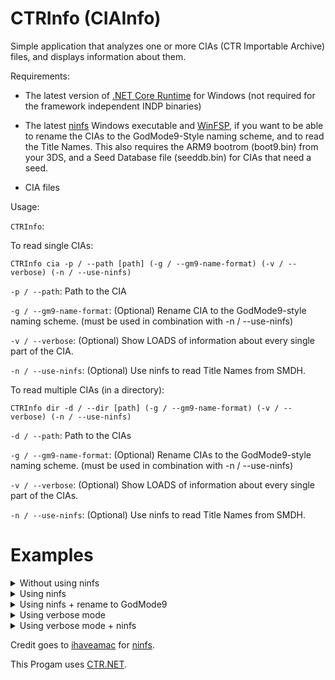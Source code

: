 # CTRInfo (CIAInfo)
Simple application that analyzes one or more CIAs (CTR Importable Archive) files, and displays information about them.

Requirements:

- The latest version of [.NET Core Runtime](https://www.google.com) for Windows (not required for the framework independent INDP binaries)

- The latest [ninfs](https://github.com/ihaveamac/ninfs/releases/tag/v1.6.1) Windows executable and [WinFSP](http://www.secfs.net/winfsp/rel/), if you want to be able to rename the CIAs to the GodMode9-Style naming scheme, and to read the Title Names. This also requires the ARM9 bootrom (boot9.bin) from your 3DS, and a Seed Database file (seeddb.bin) for CIAs that need a seed.

- CIA files

Usage:

`CTRInfo`:

To read single CIAs:
```
CTRInfo cia -p / --path [path] (-g / --gm9-name-format) (-v / --verbose) (-n / --use-ninfs)

```

`-p / --path`: Path to the CIA

`-g / --gm9-name-format`: (Optional) Rename CIA to the GodMode9-style naming scheme. (must be used in combination with -n / --use-ninfs)

`-v / --verbose`: (Optional) Show LOADS of information about every single part of the CIA.

`-n / --use-ninfs`: (Optional) Use ninfs to read Title Names from SMDH.


To read multiple CIAs (in a directory):
```
CTRInfo dir -d / --dir [path] (-g / --gm9-name-format) (-v / --verbose) (-n / --use-ninfs)

```

`-d / --path`: Path to the CIAs

`-g / --gm9-name-format`: (Optional) Rename CIAs to the GodMode9-style naming scheme. (must be used in combination with -n / --use-ninfs)

`-v / --verbose`: (Optional) Show LOADS of information about every single part of the CIAs.

`-n / --use-ninfs`: (Optional) Use ninfs to read Title Names from SMDH.

# Examples

<details>
  <summary>Without using ninfs</summary>

```CTRInfo cia -p example.cia```:

```
CTRInfo 2.0 - Made by TimmSkiller

Long Name: N/A
Short Name: N/A
Publisher N/A
Product Code: CTR-N-SZMP
Title ID: 0004000000165B00
Region: Europe (E)
CIA Type: Original (Old) Nintendo 3DS (CTR) | Game Data
Title Version (Taken from TMD): 0.0.0
Total Size: 13131776 (0xC86000) | 100 blocks
```

`N/A` will be shown for title names when not using ninfs.
</details>

<details>
  <summary>Using ninfs</summary>

```CTRInfo cia -p example.cia -n```:

```
CTRInfo 2.0 - Made by TimmSkiller

Long Name: MARIO KART 7
Short Name: MARIO KART 7
Publisher Nintendo
Product Code: CTR-P-AMKP
Title ID: 0004000000030700
Region: Europe (E)
CIA Type: Original (Old) Nintendo 3DS (CTR) | Game Data
Title Version (Taken from TMD): 0.0.0
Total Size: 671340544 (0x2803D800) | 5121 blocks
```

As seen above, title names will become visible when using ninfs.
</details>

<details>
  <summary>Using ninfs + rename to GodMode9</summary>

```CTRInfo cia -p example.cia -n -g```:

```
CTRInfo 2.0 - Made by TimmSkiller

Long Name: MARIO KART 7
Short Name: MARIO KART 7
Publisher Nintendo
Product Code: CTR-P-AMKP
Title ID: 0004000000030700
Region: Europe (E)
CIA Type: Original (Old) Nintendo 3DS (CTR) | Game Data
Title Version (Taken from TMD): 0.0.0
Total Size: 671340544 (0x2803D800) | 5121 blocks

GodMode9 Naming Scheme: 0004000000030700 MARIO KART 7 (CTR-P-AMKP) (E).cia
```

As seen above, the last line shows the GodMode9-style format. The CIA will be renamed to that name.
</details>

<details>
  <summary>Using verbose mode</summary>

```CTRInfo cia -p example.cia -v```:

```
Signature Name: RSA_2048_SHA256
Signature Size: 60 (0x3c) bytes
Signature Padding: 256 (0x100) bytes
Title ID: 0004000000030700
Save Data Size: 524288 (0x80000) bytes
SRL Save Data Size: 0 (0x0) bytes
Title Version: 0.0.0 (0)
Amount of contents defined in TMD: 3
Content Info Records Hash: BC57FDCC040596FCB50F64E9CC8E4C8F2040A048BD0D17438B054DC18C4C897C
Issuer: Root-CA00000003-CP0000000b
Unused Version: 01
CA CRL Version: 00
Signer CRL Version: 00
Reserved(1): 00
System Version: 0000000000000000
Group ID: 0000
Reserved(2): 00000000
SRL Flag: 00
Reserved(3): 00000000000000000000000000000000000000000000000000000000000000000000000000000000000000000000000000
Access Rights: 00000000
Boot Count: 0000
Unused Padding: 0000
--------------------------------
CONTENT CHUNK RECORD INFO FOR INDEX 0000.00000000:

ID: 00000000
Content Index: 0 (0000)

================================
CONTENT TYPE FLAGS:

ENCRYPTED: False
IS DISC: False
CFM: False
OPTIONAL: False
SHARED: False
================================

Content Size: 640881664 (0x26331400) bytes
Hash: D4A8BFA8DE18789D12BF917AA9AC9E5B6BF6DDE546A770D91EC21508102FFFC5
--------------------------------

--------------------------------
CONTENT CHUNK RECORD INFO FOR INDEX 0001.00000001:

ID: 00000001
Content Index: 1 (0001)

================================
CONTENT TYPE FLAGS:

ENCRYPTED: False
IS DISC: False
CFM: False
OPTIONAL: False
SHARED: False
================================

Content Size: 2650624 (0x287200) bytes
Hash: 44BBF08DE2C50B744A18B42A7935875E7647A832A88B5BE7B4C224E6C2775054
--------------------------------

--------------------------------
CONTENT CHUNK RECORD INFO FOR INDEX 0002.00000002:

ID: 00000002
Content Index: 2 (0002)

================================
CONTENT TYPE FLAGS:

ENCRYPTED: False
IS DISC: False
CFM: False
OPTIONAL: False
SHARED: False
================================

Content Size: 27808256 (0x1A85200) bytes
Hash: E87961A29BFCC94A1FFDA784CA799CE56A8E786501578B90A3AB5AE24A207A7A
--------------------------------

CONTENT INFO RECORD:

Index Offset: 0
Command Count: 3
Hash: AEFC0237212F2CF21A4CB2BAB4CB8E2185770DA4B206CA019036915929FDBA9A

Ticket Info:

Ticket Size: 848 (0x350) bytes
Signature Name: RSA_2048_SHA256
Signature Size: 60 (0x3C) bytes
Signature Padding Size: 256 (0x100) bytes

Signature data:
00000000000000000000000000000000
00000000000000000000000000000000
00000000000000000000000000000000
000000000000000000000000


Issuer: Root-CA00000003-XS0000000c

ECC Public Key:

00000000000000000000000000000000
00000000000000000000000000000000
00000000000000000000000000000000
000000000000000000000000

Version: 1 (0x1)
CA CRL Version: 0 (0x0)
Signer CRL Version: 0 (0x0)
Title Key: 00000000000000000000000000000000
Ticket ID: 0000000000000000
Console ID: 00000000
Title ID: 0004000000030700
Title Version: 0.0.0 (0)
License Type: 0 (0x0)
Common KeyY Decryption Keyslot Index: 0x0
eShop Account ID: 00000000
Audit: 1 (0x1)

Limits:

00000000000000000000000000000000
00000000000000000000000000000000
00000000000000000000000000000000
00000000000000000000000000000000

Content Index:

00010014000000AC0000001400010014
00000000000000280000000100000084
000000840003000000000000FFFFFFFF
FFFFFFFFFFFFFFFFFFFFFFFFFFFFFFFF
FFFFFFFFFFFFFFFFFFFFFFFF00000000
00000000000000000000000000000000
00000000000000000000000000000000
00000000000000000000000000000000
00000000000000000000000000000000
00000000000000000000000000000000
000000000000000000000000

Content 0000.00000000:


NCCH INFO:

Magic: NCCH
Content Size: 640881664 (0x26331400) bytes - 4889 blocks
Title ID: 0004000000030700
Maker Code: 3031 ("01")
Version: 0.32.0 (512)
Program ID: 0004000000030700
Logo Region Hash: 0000000000000000000000000000000000000000000000000000000000000000

Product Code: CTR-P-AMKP

Product Code Information:

Console: Original (Old) Nintendo 3DS (CTR)
Content Type: Game Data
Region: Europe (E)

Extended Header Hash: 1FE22FE66D0967D26242A24EA3B3ED51E71537B009D71E772429BE22B307B53D
Extended Header Size: 1024 (0x400)

NCCH Flags:

Crypto Method: 0
Content Platform: CTR_Old3DS
Content Unit Size: 1024 (0x400) bytes
Content Type: Data + Excecutable, CTR Executable Image (CXI) NCCH
Encrypted: yes

Plain Region Offset: 2560 (0xA00)
Plain Region Size: 512 (0x200) bytes

Plain Region:

[SDK+NINTENDO:CTR_SDK-2_5_6_200_DspEffectFix]
[SDK+NINTENDO:Firmware-02_31_40]
[SDK+Nintendo:NEX_MM_2_4_3]
[SDK+Nintendo:NEX_2_4_3_S25]
[SDK+Mobiclip:MoflexDemuxer_1_0_3]
[SDK+Mobiclip:MobiclipDec_1_0_1]
[SDK+Mobiclip:Deblocker_1_0_3]
[SDK+Nintendo:NEX_RK_P_2_4_3]
[SDK+Nintendo:NEX_DS_2_4_3]

Logo Region Offset: 0 (0x0)
Logo Region Size: 0 (0x0) bytes

ExeFS Offset: 3072 (0xC00)
ExeFS Size: 3676160 (0x381800) bytes
ExeFS Hash Region Size: 512 (0x200) bytes

RomFS Offset: 3679232 (0x382400)
RomFS Size: 637202432 (0x25FAF000) bytes
RomFS Hash Region Size: 512 (0x200) bytes

ExeFS Superblock Hash: B7F6B2FE7ACC025346E9466E2D4527D432F78069577EF65C7BD5B73B95589ADD
RomFS Superblock Hash: 7157E020E040E6FD6C4040BEFC0AB1EDC36BB4278C70B74D7E2BA5E743ECB755
SMDH Info:

Magic: "N/A"
Version: N/A
Title Structure:

-------------------------------

SMDH Title Name Structure:

Language: N/A

Long Title: N/A

Short Title: N/A

Publisher: N/A


Age Ratings:

N/A: Not enabled

Region Lockout Region: N/A
Online Play Matchmaker ID: N/A
Online Play Matchmaker Bit ID: N/A
EULA (End User License Agreement) Version: N/A
Optional Animation Default Frame: N/A
CEC (StreetPass) ID: N/A

SMDH Application Settings Flags:

Will this title be visible on the HOME Menu? no
Will this title (if gamecart title) be automatically launched on system boot? no
Does this title utilize 3D? no
Do you have to accept the Nintendo 3DS EULA (End User License Agreement) to launch this title? no
Does this title automatically save it's data when exiting from HOME menu? no
Does this title use an extended banner? no
Is game rating required for this title? no
Does this title use Save Data? no
Will data be recorded in the Activity Log (and other places) for this title? no
Are SD Card Save Data backups disabled for this title? no
Is this title New Nintendo 3DS exclusive? no


Content 0001.00000001:


NCCH INFO:

Magic: NCCH
Content Size: 2650624 (0x287200) bytes - 20 blocks
Title ID: 0005000000030700
Maker Code: 3030 ("00")
Version: 0.0.0 (0)
Program ID: 0004000000030700
Logo Region Hash: 0000000000000000000000000000000000000000000000000000000000000000

Product Code: CTR-P-CTAP

Product Code Information:

Console: Original (Old) Nintendo 3DS (CTR)
Content Type: Game Data
Region: Europe (E)

Extended Header Hash: 0000000000000000000000000000000000000000000000000000000000000000
Extended Header Size: 0 (0x0)

NCCH Flags:

Crypto Method: 0
Content Platform: CTR_Old3DS
Content Unit Size: 1024 (0x400) bytes
Content Type: Data, CTR File Archive (CFA) NCCH
Encrypted: yes

Plain Region Offset: 0 (0x0)
Plain Region Size: 0 (0x0) bytes

Plain Region:

(Empty)

Logo Region Offset: 0 (0x0)
Logo Region Size: 0 (0x0) bytes

ExeFS Offset: 0 (0x0)
ExeFS Size: 0 (0x0) bytes
ExeFS Hash Region Size: 0 (0x0) bytes

RomFS Offset: 512 (0x200)
RomFS Size: 2650112 (0x287000) bytes
RomFS Hash Region Size: 512 (0x200) bytes

ExeFS Superblock Hash: 0000000000000000000000000000000000000000000000000000000000000000
RomFS Superblock Hash: 64696C7D052DBC670047FE8C8A15E21A8F550BA3F7B41ECCBAEB28D55A44D214
SMDH Info:

Magic: "N/A"
Version: N/A
Title Structure:

-------------------------------

SMDH Title Name Structure:

Language: N/A

Long Title: N/A

Short Title: N/A

Publisher: N/A


Age Ratings:

N/A: Not enabled

Region Lockout Region: N/A
Online Play Matchmaker ID: N/A
Online Play Matchmaker Bit ID: N/A
EULA (End User License Agreement) Version: N/A
Optional Animation Default Frame: N/A
CEC (StreetPass) ID: N/A

SMDH Application Settings Flags:

Will this title be visible on the HOME Menu? no
Will this title (if gamecart title) be automatically launched on system boot? no
Does this title utilize 3D? no
Do you have to accept the Nintendo 3DS EULA (End User License Agreement) to launch this title? no
Does this title automatically save it's data when exiting from HOME menu? no
Does this title use an extended banner? no
Is game rating required for this title? no
Does this title use Save Data? no
Will data be recorded in the Activity Log (and other places) for this title? no
Are SD Card Save Data backups disabled for this title? no
Is this title New Nintendo 3DS exclusive? no


Content 0002.00000002:


NCCH INFO:

Magic: NCCH
Content Size: 27808256 (0x1A85200) bytes - 212 blocks
Title ID: 0006000000030700
Maker Code: 3030 ("00")
Version: 0.0.0 (0)
Program ID: 0004000000030700
Logo Region Hash: 0000000000000000000000000000000000000000000000000000000000000000

Product Code: CTR-P-CTAP

Product Code Information:

Console: Original (Old) Nintendo 3DS (CTR)
Content Type: Game Data
Region: Europe (E)

Extended Header Hash: 0000000000000000000000000000000000000000000000000000000000000000
Extended Header Size: 0 (0x0)

NCCH Flags:

Crypto Method: 0
Content Platform: CTR_Old3DS
Content Unit Size: 1024 (0x400) bytes
Content Type: Data, CTR File Archive (CFA) NCCH
Encrypted: yes

Plain Region Offset: 0 (0x0)
Plain Region Size: 0 (0x0) bytes

Plain Region:

(Empty)

Logo Region Offset: 0 (0x0)
Logo Region Size: 0 (0x0) bytes

ExeFS Offset: 0 (0x0)
ExeFS Size: 0 (0x0) bytes
ExeFS Hash Region Size: 0 (0x0) bytes

RomFS Offset: 512 (0x200)
RomFS Size: 27807744 (0x1A85000) bytes
RomFS Hash Region Size: 512 (0x200) bytes

ExeFS Superblock Hash: 0000000000000000000000000000000000000000000000000000000000000000
RomFS Superblock Hash: 5F0E7710B2B9D4811971E7BAA11341149F6C7499E2A10498FEA1C46AB116D645
SMDH Info:

Magic: "N/A"
Version: N/A
Title Structure:

-------------------------------

SMDH Title Name Structure:

Language: N/A

Long Title: N/A

Short Title: N/A

Publisher: N/A


Age Ratings:

N/A: Not enabled

Region Lockout Region: N/A
Online Play Matchmaker ID: N/A
Online Play Matchmaker Bit ID: N/A
EULA (End User License Agreement) Version: N/A
Optional Animation Default Frame: N/A
CEC (StreetPass) ID: N/A

SMDH Application Settings Flags:

Will this title be visible on the HOME Menu? no
Will this title (if gamecart title) be automatically launched on system boot? no
Does this title utilize 3D? no
Do you have to accept the Nintendo 3DS EULA (End User License Agreement) to launch this title? no
Does this title automatically save it's data when exiting from HOME menu? no
Does this title use an extended banner? no
Is game rating required for this title? no
Does this title use Save Data? no
Will data be recorded in the Activity Log (and other places) for this title? no
Are SD Card Save Data backups disabled for this title? no
Is this title New Nintendo 3DS exclusive? no
```

Shows tons of info.
</details>

<details>
  <summary>Using verbose mode + ninfs</summary>

```CTRInfo cia -p example.cia -n -v```:

```
CTRInfo 2.0 - Made by TimmSkiller

Signature Name: RSA_2048_SHA256
Signature Size: 60 (0x3c) bytes
Signature Padding: 256 (0x100) bytes
Title ID: 0004000000030700
Save Data Size: 524288 (0x80000) bytes
SRL Save Data Size: 0 (0x0) bytes
Title Version: 0.0.0 (0)
Amount of contents defined in TMD: 3
Content Info Records Hash: BC57FDCC040596FCB50F64E9CC8E4C8F2040A048BD0D17438B054DC18C4C897C
Issuer: Root-CA00000003-CP0000000b
Unused Version: 01
CA CRL Version: 00
Signer CRL Version: 00
Reserved(1): 00
System Version: 0000000000000000
Group ID: 0000
Reserved(2): 00000000
SRL Flag: 00
Reserved(3): 00000000000000000000000000000000000000000000000000000000000000000000000000000000000000000000000000
Access Rights: 00000000
Boot Count: 0000
Unused Padding: 0000
--------------------------------
CONTENT CHUNK RECORD INFO FOR INDEX 0000.00000000:

ID: 00000000
Content Index: 0 (0000)

================================
CONTENT TYPE FLAGS:

ENCRYPTED: False
IS DISC: False
CFM: False
OPTIONAL: False
SHARED: False
================================

Content Size: 640881664 (0x26331400) bytes
Hash: D4A8BFA8DE18789D12BF917AA9AC9E5B6BF6DDE546A770D91EC21508102FFFC5
--------------------------------

--------------------------------
CONTENT CHUNK RECORD INFO FOR INDEX 0001.00000001:

ID: 00000001
Content Index: 1 (0001)

================================
CONTENT TYPE FLAGS:

ENCRYPTED: False
IS DISC: False
CFM: False
OPTIONAL: False
SHARED: False
================================

Content Size: 2650624 (0x287200) bytes
Hash: 44BBF08DE2C50B744A18B42A7935875E7647A832A88B5BE7B4C224E6C2775054
--------------------------------

--------------------------------
CONTENT CHUNK RECORD INFO FOR INDEX 0002.00000002:

ID: 00000002
Content Index: 2 (0002)

================================
CONTENT TYPE FLAGS:

ENCRYPTED: False
IS DISC: False
CFM: False
OPTIONAL: False
SHARED: False
================================

Content Size: 27808256 (0x1A85200) bytes
Hash: E87961A29BFCC94A1FFDA784CA799CE56A8E786501578B90A3AB5AE24A207A7A
--------------------------------

CONTENT INFO RECORD:

Index Offset: 0
Command Count: 3
Hash: AEFC0237212F2CF21A4CB2BAB4CB8E2185770DA4B206CA019036915929FDBA9A

Ticket Info:

Ticket Size: 848 (0x350) bytes
Signature Name: RSA_2048_SHA256
Signature Size: 60 (0x3C) bytes
Signature Padding Size: 256 (0x100) bytes

Signature data:
00000000000000000000000000000000
00000000000000000000000000000000
00000000000000000000000000000000
000000000000000000000000


Issuer: Root-CA00000003-XS0000000c

ECC Public Key:

00000000000000000000000000000000
00000000000000000000000000000000
00000000000000000000000000000000
000000000000000000000000

Version: 1 (0x1)
CA CRL Version: 0 (0x0)
Signer CRL Version: 0 (0x0)
Title Key: 00000000000000000000000000000000
Ticket ID: 0000000000000000
Console ID: 00000000
Title ID: 0004000000030700
Title Version: 0.0.0 (0)
License Type: 0 (0x0)
Common KeyY Decryption Keyslot Index: 0x0
eShop Account ID: 00000000
Audit: 1 (0x1)

Limits:

00000000000000000000000000000000
00000000000000000000000000000000
00000000000000000000000000000000
00000000000000000000000000000000

Content Index:

00010014000000AC0000001400010014
00000000000000280000000100000084
000000840003000000000000FFFFFFFF
FFFFFFFFFFFFFFFFFFFFFFFFFFFFFFFF
FFFFFFFFFFFFFFFFFFFFFFFF00000000
00000000000000000000000000000000
00000000000000000000000000000000
00000000000000000000000000000000
00000000000000000000000000000000
00000000000000000000000000000000
000000000000000000000000

Content 0000.00000000:


NCCH INFO:

Magic: NCCH
Content Size: 640881664 (0x26331400) bytes - 4889 blocks
Title ID: 0004000000030700
Maker Code: 3031 ("01")
Version: 0.32.0 (512)
Program ID: 0004000000030700
Logo Region Hash: 0000000000000000000000000000000000000000000000000000000000000000

Product Code: CTR-P-AMKP

Product Code Information:

Console: Original (Old) Nintendo 3DS (CTR)
Content Type: Game Data
Region: Europe (E)

Extended Header Hash: 1FE22FE66D0967D26242A24EA3B3ED51E71537B009D71E772429BE22B307B53D
Extended Header Size: 1024 (0x400)

NCCH Flags:

Crypto Method: 0
Content Platform: CTR_Old3DS
Content Unit Size: 1024 (0x400) bytes
Content Type: Data + Excecutable, CTR Executable Image (CXI) NCCH
Encrypted: yes

Plain Region Offset: 2560 (0xA00)
Plain Region Size: 512 (0x200) bytes

Plain Region:

[SDK+NINTENDO:CTR_SDK-2_5_6_200_DspEffectFix]
[SDK+NINTENDO:Firmware-02_31_40]
[SDK+Nintendo:NEX_MM_2_4_3]
[SDK+Nintendo:NEX_2_4_3_S25]
[SDK+Mobiclip:MoflexDemuxer_1_0_3]
[SDK+Mobiclip:MobiclipDec_1_0_1]
[SDK+Mobiclip:Deblocker_1_0_3]
[SDK+Nintendo:NEX_RK_P_2_4_3]
[SDK+Nintendo:NEX_DS_2_4_3]

Logo Region Offset: 0 (0x0)
Logo Region Size: 0 (0x0) bytes

ExeFS Offset: 3072 (0xC00)
ExeFS Size: 3676160 (0x381800) bytes
ExeFS Hash Region Size: 512 (0x200) bytes

RomFS Offset: 3679232 (0x382400)
RomFS Size: 637202432 (0x25FAF000) bytes
RomFS Hash Region Size: 512 (0x200) bytes

ExeFS Superblock Hash: B7F6B2FE7ACC025346E9466E2D4527D432F78069577EF65C7BD5B73B95589ADD
RomFS Superblock Hash: 7157E020E040E6FD6C4040BEFC0AB1EDC36BB4278C70B74D7E2BA5E743ECB755
SMDH Info:

Magic: "SMDH"
Version: 0.0.0
Title Structure:

-------------------------------

SMDH Title Name Structure:

Language: Japanese (JP)

Long Title: MARIO KART 7

Short Title: MARIO KART 7

Publisher: Nintendo

-------------------------------

SMDH Title Name Structure:

Language: English (EN)

Long Title: MARIO KART 7

Short Title: MARIO KART 7

Publisher: Nintendo

-------------------------------

SMDH Title Name Structure:

Language: French (FR)

Long Title: MARIO KART 7

Short Title: MARIO KART 7

Publisher: Nintendo

-------------------------------

SMDH Title Name Structure:

Language: German

Long Title: MARIO KART 7

Short Title: MARIO KART 7

Publisher: Nintendo

-------------------------------

SMDH Title Name Structure:

Language: Italian

Long Title: MARIO KART 7

Short Title: MARIO KART 7

Publisher: Nintendo

-------------------------------

SMDH Title Name Structure:

Language: Spanish

Long Title: MARIO KART 7

Short Title: MARIO KART 7

Publisher: Nintendo

-------------------------------

SMDH Title Name Structure:

Language: Simplified Chinese

Long Title:

Short Title:

Publisher:

-------------------------------

SMDH Title Name Structure:

Language: Korean

Long Title:

Short Title:

Publisher:

-------------------------------

SMDH Title Name Structure:

Language: Dutch

Long Title: MARIO KART 7

Short Title: MARIO KART 7

Publisher: Nintendo

-------------------------------

SMDH Title Name Structure:

Language: Portuguese

Long Title: MARIO KART 7

Short Title: MARIO KART 7

Publisher: Nintendo

-------------------------------

SMDH Title Name Structure:

Language: Russian

Long Title: MARIO KART 7

Short Title: MARIO KART 7

Publisher: Nintendo


Age Ratings:

CERO (Japan): Not enabled

ESRB (USA): Not enabled

USK (Germany): 0 years and up

PEGI GEN (Europe): 3 years and up

PEGI PRT (Portugal): 4 years and up

PEGI BBFC (England): 3 years and up

COB (Australia): 0 years and up

GRB (South Korea): Not enabled

CGSRR (Taiwan): Not enabled

Region Lockout Region: Europe (EU)
Online Play Matchmaker ID: 00060300
Online Play Matchmaker Bit ID: FF0F000000000000
EULA (End User License Agreement) Version: 0.0.1
Optional Animation Default Frame: 00000000
CEC (StreetPass) ID: 198144

SMDH Application Settings Flags:

Will this title be visible on the HOME Menu? yes
Will this title (if gamecart title) be automatically launched on system boot? no
Does this title utilize 3D? yes
Do you have to accept the Nintendo 3DS EULA (End User License Agreement) to launch this title? no
Does this title automatically save it's data when exiting from HOME menu? yes
Does this title use an extended banner? no
Is game rating required for this title? yes
Does this title use Save Data? yes
Will data be recorded in the Activity Log (and other places) for this title? yes
Are SD Card Save Data backups disabled for this title? no
Is this title New Nintendo 3DS exclusive? no


Content 0001.00000001:


NCCH INFO:

Magic: NCCH
Content Size: 2650624 (0x287200) bytes - 20 blocks
Title ID: 0005000000030700
Maker Code: 3030 ("00")
Version: 0.0.0 (0)
Program ID: 0004000000030700
Logo Region Hash: 0000000000000000000000000000000000000000000000000000000000000000

Product Code: CTR-P-CTAP

Product Code Information:

Console: Original (Old) Nintendo 3DS (CTR)
Content Type: Game Data
Region: Europe (E)

Extended Header Hash: 0000000000000000000000000000000000000000000000000000000000000000
Extended Header Size: 0 (0x0)

NCCH Flags:

Crypto Method: 0
Content Platform: CTR_Old3DS
Content Unit Size: 1024 (0x400) bytes
Content Type: Data, CTR File Archive (CFA) NCCH
Encrypted: yes

Plain Region Offset: 0 (0x0)
Plain Region Size: 0 (0x0) bytes

Plain Region:

(Empty)

Logo Region Offset: 0 (0x0)
Logo Region Size: 0 (0x0) bytes

ExeFS Offset: 0 (0x0)
ExeFS Size: 0 (0x0) bytes
ExeFS Hash Region Size: 0 (0x0) bytes

RomFS Offset: 512 (0x200)
RomFS Size: 2650112 (0x287000) bytes
RomFS Hash Region Size: 512 (0x200) bytes

ExeFS Superblock Hash: 0000000000000000000000000000000000000000000000000000000000000000
RomFS Superblock Hash: 64696C7D052DBC670047FE8C8A15E21A8F550BA3F7B41ECCBAEB28D55A44D214
SMDH Info:

Magic: "N/A"
Version: N/A
Title Structure:

-------------------------------

SMDH Title Name Structure:

Language: N/A

Long Title: N/A

Short Title: N/A

Publisher: N/A


Age Ratings:

N/A: Not enabled

Region Lockout Region: N/A
Online Play Matchmaker ID: N/A
Online Play Matchmaker Bit ID: N/A
EULA (End User License Agreement) Version: N/A
Optional Animation Default Frame: N/A
CEC (StreetPass) ID: N/A

SMDH Application Settings Flags:

Will this title be visible on the HOME Menu? no
Will this title (if gamecart title) be automatically launched on system boot? no
Does this title utilize 3D? no
Do you have to accept the Nintendo 3DS EULA (End User License Agreement) to launch this title? no
Does this title automatically save it's data when exiting from HOME menu? no
Does this title use an extended banner? no
Is game rating required for this title? no
Does this title use Save Data? no
Will data be recorded in the Activity Log (and other places) for this title? no
Are SD Card Save Data backups disabled for this title? no
Is this title New Nintendo 3DS exclusive? no


Content 0002.00000002:


NCCH INFO:

Magic: NCCH
Content Size: 27808256 (0x1A85200) bytes - 212 blocks
Title ID: 0006000000030700
Maker Code: 3030 ("00")
Version: 0.0.0 (0)
Program ID: 0004000000030700
Logo Region Hash: 0000000000000000000000000000000000000000000000000000000000000000

Product Code: CTR-P-CTAP

Product Code Information:

Console: Original (Old) Nintendo 3DS (CTR)
Content Type: Game Data
Region: Europe (E)

Extended Header Hash: 0000000000000000000000000000000000000000000000000000000000000000
Extended Header Size: 0 (0x0)

NCCH Flags:

Crypto Method: 0
Content Platform: CTR_Old3DS
Content Unit Size: 1024 (0x400) bytes
Content Type: Data, CTR File Archive (CFA) NCCH
Encrypted: yes

Plain Region Offset: 0 (0x0)
Plain Region Size: 0 (0x0) bytes

Plain Region:

(Empty)

Logo Region Offset: 0 (0x0)
Logo Region Size: 0 (0x0) bytes

ExeFS Offset: 0 (0x0)
ExeFS Size: 0 (0x0) bytes
ExeFS Hash Region Size: 0 (0x0) bytes

RomFS Offset: 512 (0x200)
RomFS Size: 27807744 (0x1A85000) bytes
RomFS Hash Region Size: 512 (0x200) bytes

ExeFS Superblock Hash: 0000000000000000000000000000000000000000000000000000000000000000
RomFS Superblock Hash: 5F0E7710B2B9D4811971E7BAA11341149F6C7499E2A10498FEA1C46AB116D645
SMDH Info:

Magic: "N/A"
Version: N/A
Title Structure:

-------------------------------

SMDH Title Name Structure:

Language: N/A

Long Title: N/A

Short Title: N/A

Publisher: N/A


Age Ratings:

N/A: Not enabled

Region Lockout Region: N/A
Online Play Matchmaker ID: N/A
Online Play Matchmaker Bit ID: N/A
EULA (End User License Agreement) Version: N/A
Optional Animation Default Frame: N/A
CEC (StreetPass) ID: N/A

SMDH Application Settings Flags:

Will this title be visible on the HOME Menu? no
Will this title (if gamecart title) be automatically launched on system boot? no
Does this title utilize 3D? no
Do you have to accept the Nintendo 3DS EULA (End User License Agreement) to launch this title? no
Does this title automatically save it's data when exiting from HOME menu? no
Does this title use an extended banner? no
Is game rating required for this title? no
Does this title use Save Data? no
Will data be recorded in the Activity Log (and other places) for this title? no
Are SD Card Save Data backups disabled for this title? no
Is this title New Nintendo 3DS exclusive? no
```

Will show the same output as verbose mode, but with the title names in all languages that apply, game ratings, and HOME Menu settings.
</details>

Credit goes to [ihaveamac](https://github.com/ihaveamac) for [ninfs](https://github.com/ihaveamac/ninfs).

This Progam uses [CTR.NET](https://github.com/TimmSkiller/CTR.NET).
